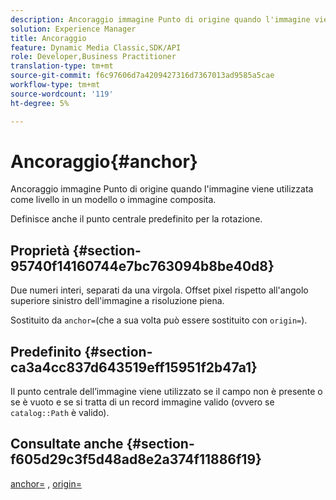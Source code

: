 ```yaml
---
description: Ancoraggio immagine Punto di origine quando l'immagine viene utilizzata come livello in un modello o immagine composita.
solution: Experience Manager
title: Ancoraggio
feature: Dynamic Media Classic,SDK/API
role: Developer,Business Practitioner
translation-type: tm+mt
source-git-commit: f6c97606d7a4209427316d7367013ad9585a5cae
workflow-type: tm+mt
source-wordcount: '119'
ht-degree: 5%

---
```



# Ancoraggio{#anchor}

Ancoraggio immagine Punto di origine quando l&#39;immagine viene utilizzata come livello in un modello o immagine composita.

Definisce anche il punto centrale predefinito per la rotazione.

## Proprietà {#section-95740f14160744e7bc763094b8be40d8}

Due numeri interi, separati da una virgola. Offset pixel rispetto all&#39;angolo superiore sinistro dell&#39;immagine a risoluzione piena.

Sostituito da `anchor=`(che a sua volta può essere sostituito con `origin=`).

## Predefinito {#section-ca3a4cc837d643519eff15951f2b47a1}

Il punto centrale dell’immagine viene utilizzato se il campo non è presente o se è vuoto e se si tratta di un record immagine valido (ovvero se `catalog::Path` è valido).

## Consultate anche {#section-f605d29c3f5d48ad8e2a374f11886f19}

[anchor=](/help/aem-is-ir-api/is-api/http-ref/image-serving-api-ref/c-http-protocol-reference/c-command-reference/r-anchor.md) ,  [origin=](/help/aem-is-ir-api/is-api/http-ref/image-serving-api-ref/c-http-protocol-reference/c-command-reference/r-origin.md)

